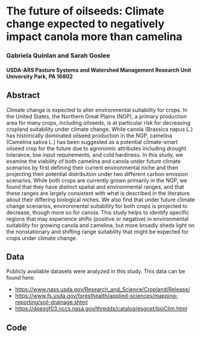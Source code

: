 # The future of oilseeds: Climate change expected to negatively impact canola more than camelina
### Gabriela Quinlan and Sarah Goslee
#### USDA-ARS Pasture Systems and Watershed Management Research Unit University Park, PA 16802 

## Abstract
Climate change is expected to alter environmental suitability for crops. In the United States, the Northern Great Plains (NGP), a primary production area for many crops, including oilseeds, is at particular risk for decreasing cropland suitability under climate change. While canola (Brassica napus L.) has historically dominated oilseed production in the NGP, camelina (Camelina sativa L.) has been suggested as a potential climate-smart oilseed crop for the future due to agronomic attributes including drought tolerance, low input requirements, and cold hardiness. In this study, we examine the viability of both camelina and canola under future climate scenarios by first defining their current environmental niche and then projecting their potential distribution under two different carbon emission scenarios. While both crops are currently grown primarily in the NGP, we found that they have distinct spatial and environmental ranges, and that these ranges are largely consistent with what is described in the literature about their differing biological niches. We also find that under future climate change scenarios, environmental suitability for both crops is projected to decrease, though more so for canola. This study helps to identify specific regions that may experience shifts (positive or negative) in environmental suitability for growing canola and camelina, but more broadly sheds light on the nonstationary and shifting range suitability that might be expected for crops under climate change. 

## Data
Publicly available datasets were analyzed in this study. This data can be found here: 
- https://www.nass.usda.gov/Research_and_Science/Cropland/Release/
- https://www.fs.usda.gov/foresthealth/applied-sciences/mapping-reporting/soil-drainage.shtml
- https://dpesgf03.nccs.nasa.gov/thredds/catalog/esgcet/bioClim.html
  
## Code 
